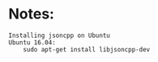 
Notes:
==============
```
Installing jsoncpp on Ubuntu
Ubuntu 16.04:
    sudo apt-get install libjsoncpp-dev
```
